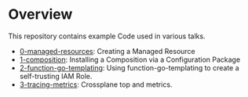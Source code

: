 # Overview

This repository contains example Code used in various talks.

- [0-managed-resources](0-managed-resources): Creating a Managed Resource
- [1-composition](1-composition): Installing a Composition via a Configuration Package
- [2-function-go-templating](2-function-go-templating): Using function-go-templating to create a self-trusting IAM Role.
- [3-tracing-metrics](3-tracing-metrics): Crossplane top and metrics.
